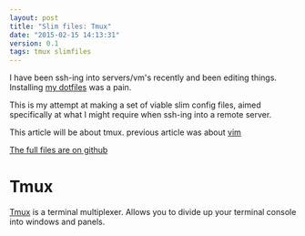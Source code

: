 ```yaml
---
layout: post
title: "Slim files: Tmux"
date: "2015-02-15 14:13:31"
version: 0.1
tags: tmux slimfiles
---
```


I have been ssh-ing into servers/vm's recently and been editing things. Installing
[my dotfiles][dotfiles] was a pain. 

This is my attempt at making a set of viable slim config files, aimed
specifically at what I might require when ssh-ing into a remote server.

This article will be about tmux. previous article was about [vim][vim-post]

[The full files are on github][slimfiles]

# Tmux

[Tmux][tmux] is a terminal multiplexer. Allows you to divide up your terminal
console into windows and panels.


[dotfiles]: http://github.com/nicwest/.dotfiles
[slimfiles]: http://github.com/nicwest/slimfiles
[vim-post]: /slimfiles-vim/
[tmux]: http://tmux.sourceforge.net/
